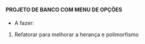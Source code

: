 #### PROJETO DE BANCO COM MENU DE OPÇÕES <h4>
  
- A fazer:
1. Refatorar para melhorar a herança e polimorfismo
